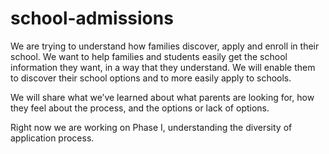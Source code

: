 school-admissions
=================
We are trying to understand how families discover, apply and enroll in their school. We want to help families and students easily get the school information they want, in a way that they understand. We will enable them to discover their school options and to more easily apply to schools.

We will share what we’ve learned about what parents are looking for, how they feel about the process, and the options or lack of options. 


Right now we are working on Phase I, understanding the diversity of application process. 
